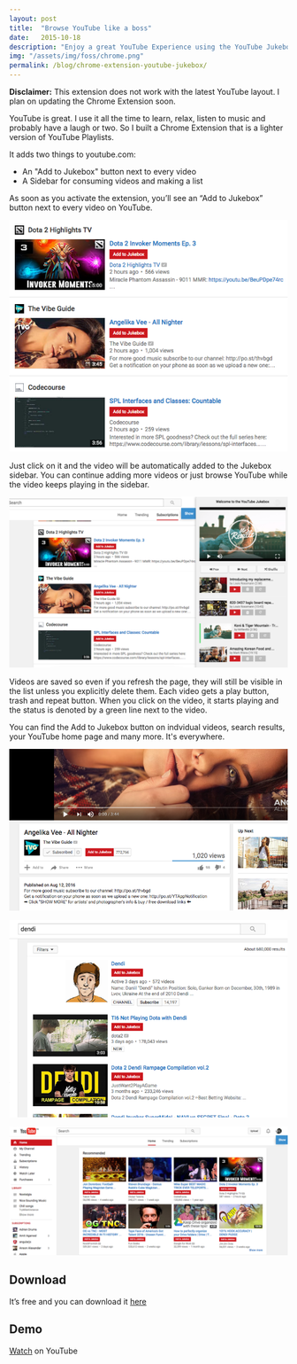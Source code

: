 ```yaml
---
layout: post
title:  "Browse YouTube like a boss"
date:   2015-10-18
description: "Enjoy a great YouTube Experience using the YouTube Jukebox Chrome Extension."
img: "/assets/img/foss/chrome.png"
permalink: /blog/chrome-extension-youtube-jukebox/
---
```


<p><b>Disclaimer:</b> This extension does not work with the latest YouTube layout. I plan on updating the Chrome Extension soon.</p>

YouTube is great. I use it all the time to learn, relax, listen to music and probably have a laugh or two. So I built a Chrome Extension that is a lighter version of YouTube Playlists.

It adds two things to youtube.com:

* An "Add to Jukebox" button next to every video
* A Sidebar for consuming videos and making a list

As soon as you activate the extension, you’ll see an “Add to Jukebox” button next to every video on YouTube.

![Add to Jukebox Button](/assets/img/blog/chrome-extension-youtube-jukebox/yt-jukebox-1.png)

Just click on it and the video will be automatically added to the Jukebox sidebar. You can continue adding more videos or just browse YouTube while the video keeps playing in the sidebar.

![YouTube Jukebox Sidebar](/assets/img/blog/chrome-extension-youtube-jukebox/yt-jukebox-2.png)

Videos are saved so even if you refresh the page, they will still be visible in the list unless you explicitly delete them. Each video gets a play button, trash and repeat button. When you click on the video, it starts playing and the status is denoted by a green line next to the video.

You can find the Add to Jukebox button on indvidual videos, search results, your YouTube home page and many more. It's everywhere.

![YouTube Jukebox Single Video](/assets/img/blog/chrome-extension-youtube-jukebox/yt-jukebox-3.png)

![YouTube Jukebox Search Results](/assets/img/blog/chrome-extension-youtube-jukebox/yt-jukebox-4.png)

![YouTube Jukebox Home Page](/assets/img/blog/chrome-extension-youtube-jukebox/yt-jukebox-5.png)

## Download

It’s free and you can download it [here](https://chrome.google.com/webstore/detail/youtube-jukebox/hdncjkfadfcjifpibmgpmcldjdmemkcd?hl=en-US&gl=IN)

## Demo

<a href="https://www.youtube.com/watch?v=wrkE5Aci5CI">Watch</a> on YouTube
